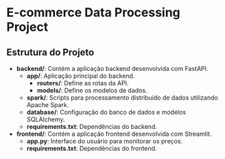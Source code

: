 # E-commerce Data Processing Project

## Estrutura do Projeto

- **backend/**: Contém a aplicação backend desenvolvida com FastAPI.
  - **app/**: Aplicação principal do backend.
    - **routers/**: Define as rotas da API.
    - **models/**: Define os modelos de dados.
  - **spark/**: Scripts para processamento distribuído de dados utilizando Apache Spark.
  - **database/**: Configuração do banco de dados e modelos SQLAlchemy.
  - **requirements.txt**: Dependências do backend.
- **frontend/**: Contém a aplicação frontend desenvolvida com Streamlit.
  - **app.py**: Interface do usuário para monitorar os preços.
  - **requirements.txt**: Dependências do frontend.
